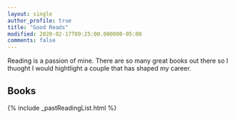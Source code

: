 ```yaml
---
layout: single
author_profile: true 
title: "Good Reads"
modified: 2020-02-17T09:25:00.000000-05:00
comments: false
---
```


Reading is a passion of mine. There are so many great books out there so I thuoght I would hightlight a couple that has shaped my career.


## Books 

{% include _pastReadingList.html %}
